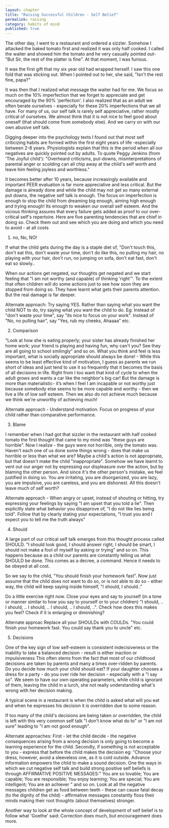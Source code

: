 ```yaml
---
layout: chapter
title: "Raising Successful Children - Self Belief"
permalink: raising
category: habits of mind
published: true
---
```


The other day, I went to a restaurant and ordered a sizzler. Somehow I attacked the baked tomato first and realized it was only half cooked. I called the waiter and showed him the tomato and he very casually pointed out- "But Sir, the rest of the platter is fine". At that moment, I was furious.

It was the first gift that my six year old had wrapped herself. I saw this one fold that was sticking out. When I pointed out to her, she said, "Isn't the rest fine, papa?"

It was then that I realized what message the waiter had for me. We focus so much on the 10% imperfection that we forget to appreciate and get encouraged by the 90% 'perfection'. I also realized that as an adult we often berate ourselves - especially for these 20% imperfections that we all have. For many of us, our self talk is rarely self appreciative, rather mostly critical of ourselves. We almost think that it is not nice to feel good about oneself (that should come from somebody else). And we carry on with our own abusive self talk.

Digging deeper into the psychology texts I found out that most self criticizing habits are formed within the first eight years of life -especially between 2-8 years. Physiologists explain that this is the period when all our negatives are quickly pointed out by adults. To quote Peggy Jenkins (from 'The Joyful child'): "Overheard criticisms, put-downs, misinterpretations of parental anger or scolding can all chip away at the child's self worth and leave him feeling joyless and worthless."

It becomes better after 10 years, because increasingly available and important PEER evaluation is far more appreciative and less critical. But the damage is already done and while the child may not get so many external put downs, the negative self talk is enough. The focus on imperfection is enough to stop the child from dreaming big enough, aiming high enough and trying enough! Its enough to weaken our overall self esteem. And the vicious thinking assures that every failure gets added as proof to our over-critical self's repertoire. Here are five parenting tendencies that are chief in doing so. Check them out and see which you are doing and which you need to avoid - at all costs

1. no, No, NO!

If what the child gets during the day is a staple diet of, "Don't touch this, don't eat this, don't waste your time, don't do like this, no pulling my hair, no playing with your hair, don't run, no jumping on sofa, don't eat fast, don't eat so slowly..

When our actions get negated, our thoughts get negated and we start feeling that "I am not worthy (and capable) of thinking 'right'". To the extent that often children will do some actions just to see how soon they are stopped from doing so. They have learnt what gets their parents attention. But the real damage is far deeper. 

Alternate approach: Try saying YES. Rather than saying what you want the child NOT to do, try saying what you want the child to do. Eg: Instead of "don't waste your time", say "its nice to focus on your work". Instead of "No, no pulling hair", say "Yes, rub my cheeks, Ahaaaa" etc.

2. Comparison

"Look at how she is eating properly; your sister has already finished her home work; your friend is playing and having fun, why can't you? See they are all going to school smilingly" and so on. What you think and feel is less important, what is socially appropriate should always be done! - While this seems to be least effective kind of motivation, I guess as parents we run short of ideas and just tend to use it so frequently that it becomes the basis of all decisions in life. Right from I too want that kind of cycle to when the adult grows and wants a car like the neighbor's big car! But the damage is more than materialistic- it’s when I feel I am incapable or not worthy just because somebody else seems to be more capable and worthy - then we live a life of low self esteem. Then we also do not achieve much because we think we're unworthy of achieving much! 

Alternate approach - Understand motivation. Focus on progress of your child rather than comparative performance.

3. Blame

I remember when I had got that sizzler in the restaurant with half cooked tomato the first thought that came to my mind was "these guys are horrible". Now I realize - the guys were not horrible, only the tomato was. Haven't each one of us done some things wrong - does that make us horrible or less than what we are? Maybe a child's action is not appropriate, but that doesn't make the child "inappropriate". Somehow we have learnt to vent out our anger not by expressing our displeasure over the action, but by blaming the other person. And since it's the other person's mistake, we feel justified in doing so. You are irritating, you are disorganized, you are lazy, you are impulsive, you are careless, and you are dishonest. All this doesn't leave much of self worth?

Alternate approach - When angry or upset, instead of shouting or hitting, try expressing your feelings by saying "I am upset that you told a lie". Then explicitly state what behavior you disapprove of, "I do not like lies being told". Follow that by clearly stating your expectations, "I trust you and I expect you to tell me the truth always"

4. Should

A large part of our critical self talk emerges from this thought process called SHOULD. "I should look good, I should answer right, I should be smart, I should not make a fool of myself by asking or trying" and so on. This happens because as a child our parents are constantly telling us what SHOULD be done. This comes as a decree, a command. Hence it needs to be obeyed at all cost.

So we say to the child, "You should finish your homework fast". Now just assume that the child does not want to do so, or is not able to do so - either way, the child will keep saying inside himself, "I should, I should.."

Do a little exercise right now. Close your eyes and say to yourself (in a tone or manner similar to how you say to yourself or to your children) "I should, .. I should, .. I should, .. I should, .. I should, ..". Check how does this makes you feel? Check if it is enlarging or diminishing?

Alternate approac Replace all your SHOULDs with COULDs. "You could finish your homework fast. You could say thank you to uncle" etc.

5. Decisions

One of the key sign of low self-esteem is consistent indecisiveness or the inability to take a balanced decision - result is either inaction or impulsiveness This often stems from the fact that most of our childhood decisions are taken by parents and many a times over-ridden by parents. Do you decide how much your child should eat? If your daughter chooses a dress for a party - do you over ride her decision - especially with a "I say so". We seem to have our own operating parameters, while child is ignorant of them, leaving the child in a lurch, she not really understanding what's wrong with her decision making.

A typical scene in a restaurant is when the child is asked what will you eat and when he expresses his decision it is overridden due to some reason.

If too many of the child's decisions are being taken or overridden, the child is left with this very common self talk "I don't know what do to" or "I am not sure" leading to "I am not good enough".

Alternate approaches: First - let the child decide - the negative consequences arising from a wrong decision is only going to become a learning experience for the child. Secondly, if something is not acceptable to you - express that before the child makes the decision eg: "Choose your dress, however, avoid a sleeveless one, as it is cold outside. Advance information empowers the child to make a sound decision. One the ways in which we cut negative self talk and build strong positive self beliefs is through AFFIRMATIVE POSITIVE MESSAGES:" You are so lovable; You are capable; You are responsible; You enjoy learning; You are special; You are intelligent; You are an achiever " and so on. Look at all the negative messages children get as food between teeth - these can cause fatal decay (to the dignity of the child) - affirmative messages constantly floss their minds making their root thoughts (about themselves) stronger.

Another way to look at the whole concept of development of self belief is to follow what 'Goethe' said: Correction does much, but encouragement does more.